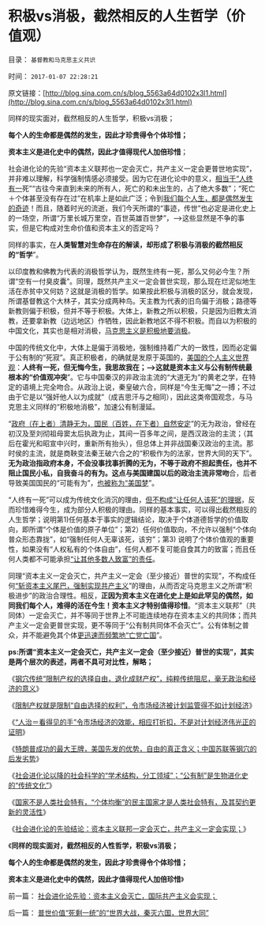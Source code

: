 # 积极vs消极，截然相反的人生哲学（价值观）

目录： `基督教和马克思主义共识` 

时间： `2017-01-07 22:28:21` 

原文链接：[http://blog.sina.com.cn/s/blog_5563a64d0102x3l1.html](http://blog.sina.com.cn/s/blog_5563a64d0102x3l1.html)

同样的现实面对，截然相反的人生哲学，积极vs消极；

**每个人的生命都是偶然的发生，因此才珍贵得令个体珍惜；**

**资本主义是进化史中的偶然，因此才值得现代人加倍珍惜**；

社会进化论的先验“资本主义联邦也一定会灭亡，共产主义一定会更普世地实现”，并非难以理解，科学强制情感必须接受。因为它在进化论中的意义，[相当于“人终有一](../../../2009/4/20/人性本私来源于生物进化论的生物属性.md)死”“古往今来直到未来的所有人，死亡的和未出生的，占了绝大多数”；“死亡＋个体甚至没有存在过”在机率上是如此广泛；令到[我们每个人生，都是偶然发生的奇迹](../../../2010/7/20/死亡就是生命最伟大的发明.md)！而且，随着时光的流逝，我们今天所谓的“事迹，传世”也必定是进化史上的一场空，所谓“万里长城万里空，百世英雄百世梦”，——>这些显然是不争的事实，但是它构成对生命价值和资本主义的否定吗？

同样的事实，在**人类智慧对生命存在的解读，却形成了积极与消极的截然相反的“哲学**”。

以印度教和佛教为代表的消极哲学认为，既然生终有一死，那么又何必今生？所谓“空有一付臭皮囊”。同理，既然共产主义一定会普世实现，那么现在烂泥似地生活在赤贫中又何妨？这就是消极的哲学。如果按此积极与消极的区分，就会发现，所谓基督教这个大林子，其实分成两种鸟。天主教为代表的旧鸟偏于消极；路德等新教则偏于积极，但并不等于积极。大体上，新教之所以积极，只是因为旧教太消教，还要拿新教（边远地区）作牺牲，因此新教地区不得不积极。而自以为积极的中国文化，其实也是相对消极，[马克思主义是积极地要消极](../../../2009/6/23/否定人权普世价值观是无私信仰的致命伤.md)。

中国的传统文化中，大体上是偏于消极地，强制维持着广大的一致性，因而必定偏于公有制的“死寂”。真正积极者，的确就是发原于英国的，[美国的个人主义世界观](../../../2009/7/28/美国资产阶级实用主义反动哲学.md)：**人终有一死，但无悔今生，我思故我在；——>这就是资本主义与公有制传统最根本的“价值观冲突**”。它与中国秦汉的非政治主流的“大道无为”的黄老之学，在特定的语境上完全吻合。从政治上说，秦皇破六合，同样是“今生无悔”之一搏；不过由于它是以“强奸他人以为成就”（成吉思汗与之相同），因此这类帝国观念，与马克思主义同样的“积极地消极”，加速公有制漫延。

“[政府（在上者）清静无为，国民（百姓，在下者）自然安定](../../../2009/11/26/在上清静无为，在下自然安定.md)”的无为政治，曾经在初汉及至刘彻祖母窦太后执政为止，其间一百多年之间，是西汉政治的主流；（其后在霍光和昭宣中兴时，重新所有抬头），但总体上并非战国秦汉政治的主流。那时侯的主流，就是商鞅变法秦王破六合之的“积极作为的法家，世界大同的天下”。**无为政治指政府本身，不会没事找事折腾的无为，不等于政府不担起责任，也并不阻止国民小私，自我奋斗的有为。这点与美国建国以后的政治主流非常吻**合，后者导致美国国民的“可能有为”，[也被称为“美国梦](../../../2013/6/10/美国独立的美国梦，拉动欧洲脱离愚昧，拉动世界脱离原始.md)”。

“人终有一死”可以成为传统文化消沉的理由，[但不构成“让任何人该死”的理据](../../../2009/6/17/人权是任何信仰须共同表述的价值观.md)，反而珍惜难得今生，成为部分人积极的理由。同样的基本事实，可以得出截然相反的人生哲学；说明第1)任何基本于事实的逻辑结论，取决于个体道德哲学的价值取向，即所谓“个体是价值的原子单位”；第2）任何价值取向，不允许以强制“个体向普众形态靠拢”，如“强制任何人无辜该死，该穷”；第3)
说明了个体价值观的重要性，如果没有“人权私有的个体自由”，任何人都不复可能自食其力的致富；而且任何人类都不可能承担[“让其他多数人致富”的责任](../../../2016/12/16/进步主义“人人平等”真面目，基督教阴险的真面目；.md)。

同理“资本主义一定会灭亡，共产主义一定会（至少接近）普世的实现”，不构成任何[“斩资本主义尾巴，强制实现共产主义](../../../2010/2/7/共产主义公有制集权的适用环境.md)”的理由，从而否定马克思主义之所谓“积极进步”的政治合理性。相反，**正因为资本主义在进化史上是如此罕见的偶然，如同我们每个人，难得的活在今生！资本主义才特别值得珍惜**。“资本主义联邦”（共同体）一定会灭亡，并不等同于世界上不可能连续地存在资本主义的共同体；而共产主义一定会更普世实现，更不等同于“公有制共同体不会灭亡”。公有体制之普众，并不能避免其个体[更迅速而频繁地“亡党亡国](../../../2012/12/20/习以为常的民主“亡党”和公有制亡国.md)”。

**ps:所谓“资本主义一定会灭亡，共产主义一定会（至少接近）普世的实现”，其实是两个层次的表述，两者不具可对比性，解略；**

《[钢穴传统“限制产权的选择自由，退化成财产权”，纯粹传统阻尼，毫无政治和经济的意义](../../../2017/1/1/“默认权益归于个体”才是私有制的起点，产权构成“自由的选择”.md)》

《[限制产权就是限制“自由选择的权利”，令市场经济被计划监管得不如计划经济](../../../2017/1/2/限制产权，令市场经济被计划监管得，不如计划经济.md)》

《[“人治＝看得见的手”令市场经济的效能，相应打折扣，不是对计划经济伟光正的证明](../../../2017/1/3/对产权自由的限制，损害了市场经济的效用.md)》

《[特朗普成功的最大王牌，美国先发的优势，自由的真正含义；中国苏联等钢穴的后发劣势](../../../2017/1/4/特朗普成功的最大王牌，美国先发的优势，自由的真正含义；.md)》

《[社会进化论以降的社会科学的“学术结构，分工领域”；“公有制”是生物进化史的“传统文化”](../../../2017/1/5/社会进化论以降的社会科学的“学术结构，分工领域”；.md)》

《[国家不是人类社会特有，“个体均衡”的民主国家才是人类社会特有，及其契约更新的灵活性](../../../2017/1/6/“姓公姓私”是法制逻辑无可回避的前提.md)》

《[社会进化论的先验结论：资本主义联邦一定会灭亡，共产主义一定会实现；](http://darthvad.blog.sohu.com/323638227.html)》

《**同样的现实面对，截然相反的人性哲学，积极vs消极；**

**每个人的生命都是偶然的发生，因此才珍贵得令个体珍惜；**

**资本主义是进化史中的偶然，因此才值得现代人加倍珍惜**》

前一篇： [社会进化论先验：资本主义会灭亡，国际共产主义会实现；](../../../2017/1/8/社会进化论先验：资本主义会灭亡，国际共产主义会实现；.md)

后一篇： [普世价值“死剩一统”的“世界大战，秦灭六国，世界大同”](../../../2017/1/6/普世价值“死剩一统”的“世界大战，秦灭六国，世界大同”.md)

